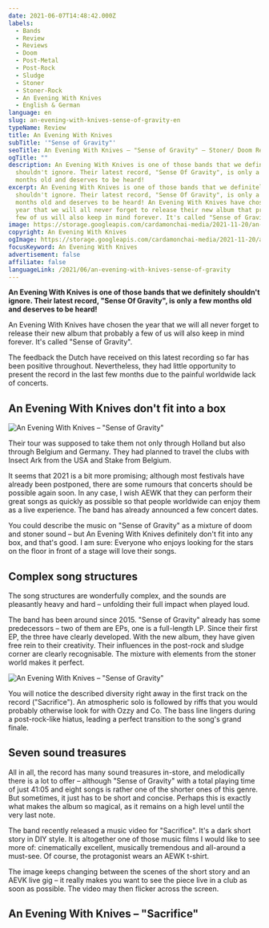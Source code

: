 ```yaml
---
date: 2021-06-07T14:48:42.000Z
labels:
  - Bands
  - Review
  - Reviews
  - Doom
  - Post-Metal
  - Post-Rock
  - Sludge
  - Stoner
  - Stoner-Rock
  - An Evening With Knives
  - English & German
language: en
slug: an-evening-with-knives-sense-of-gravity-en
typeName: Review
title: An Evening With Knives
subTitle: '"Sense of Gravity"'
seoTitle: An Evening With Knives – "Sense of Gravity" – Stoner/ Doom Review
ogTitle: ""
description: An Evening With Knives is one of those bands that we definitely
  shouldn't ignore. Their latest record, "Sense Of Gravity", is only a few
  months old and deserves to be heard!
excerpt: An Evening With Knives is one of those bands that we definitely
  shouldn't ignore. Their latest record, "Sense Of Gravity", is only a few
  months old and deserves to be heard! An Evening With Knives have chosen the
  year that we will all never forget to release their new album that probably a
  few of us will also keep in mind forever. It's called "Sense of Gravity".
image: https://storage.googleapis.com/cardamonchai-media/2021-11-20/an-evening-with-knives-jpg-imagine-080808_453e35_1024_768/640.webp
copyright: An Evening With Knives
ogImage: https://storage.googleapis.com/cardamonchai-media/2021-11-20/an-evening-with-knives-fb-jpg-imagine-080808_7a7064_1200_628/640.webp
focusKeyword: An Evening With Knives
advertisement: false
affiliate: false
languageLink: /2021/06/an-evening-with-knives-sense-of-gravity
---
```


**An Evening With Knives is one of those bands that we definitely shouldn't ignore. Their latest record, "Sense Of Gravity", is only a few months old and deserves to be heard!**

An Evening With Knives have chosen the year that we will all never forget to release their new album that probably a few of us will also keep in mind forever. It's called "Sense of Gravity".

The feedback the Dutch have received on this latest recording so far has been positive throughout. Nevertheless, they had little opportunity to present the record in the last few months due to the painful worldwide lack of concerts.

## An Evening With Knives don't fit into a box

![An Evening With Knives – "Sense of Gravity"](https://storage.googleapis.com/cardamonchai-media/2021-11-20/an-evening-with-knives-jpeg-imagine-180808_7e6d5d_1024_1024/640.webp 'An Evening With Knives – "Sense of Gravity"')

Their tour was supposed to take them not only through Holland but also through Belgium and Germany. They had planned to travel the clubs with Insect Ark from the USA and Stake from Belgium.

It seems that 2021 is a bit more promising; although most festivals have already been postponed, there are some rumours that concerts should be possible again soon. In any case, I wish AEWK that they can perform their great songs as quickly as possible so that people worldwide can enjoy them as a live experience. The band has already announced a few concert dates.

You could describe the music on "Sense of Gravity" as a mixture of doom and stoner sound – but An Evening With Knives definitely don't fit into any box, and that's good. I am sure: Everyone who enjoys looking for the stars on the floor in front of a stage will love their songs.

## Complex song structures

The song structures are wonderfully complex, and the sounds are pleasantly heavy and hard – unfolding their full impact when played loud.

The band has been around since 2015. "Sense of Gravity" already has some predecessors – two of them are EPs, one is a full-length LP. Since their first EP, the three have clearly developed. With the new album, they have given free rein to their creativity. Their influences in the post-rock and sludge corner are clearly recognisable. The mixture with elements from the stoner world makes it perfect.

![An Evening With Knives – "Sense of Gravity"](https://storage.googleapis.com/cardamonchai-media/2021-11-20/90869948-1530321057134485-4941586764285345792-o-1-jpg-imagine-085838_366851_1440_1440/640.webp 'An Evening With Knives – "Sense of Gravity"')

You will notice the described diversity right away in the first track on the record ("Sacrifice"). An atmospheric solo is followed by riffs that you would probably otherwise look for with Ozzy and Co. The bass line lingers during a post-rock-like hiatus, leading a perfect transition to the song's grand finale.

## Seven sound treasures

All in all, the record has many sound treasures in-store, and melodically there is a lot to offer – although "Sense of Gravity" with a total playing time of just 41:05 and eight songs is rather one of the shorter ones of this genre. But sometimes, it just has to be short and concise. Perhaps this is exactly what makes the album so magical, as it remains on a high level until the very last note.

The band recently released a music video for "Sacrifice". It's a dark short story in DIY style. It is altogether one of those music films I would like to see more of: cinematically excellent, musically tremendous and all-around a must-see. Of course, the protagonist wears an AEWK t-shirt.

The image keeps changing between the scenes of the short story and an AEVK live gig – it really makes you want to see the piece live in a club as soon as possible. The video may then flicker across the screen.

## An Evening With Knives – "Sacrifice"

<YouTube id="JkUV2Vuxh6M" />